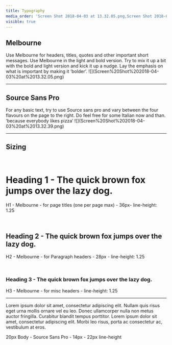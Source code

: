 ```yaml
---
title: Typography
media_order: 'Screen Shot 2018-04-03 at 13.32.05.png,Screen Shot 2018-04-03 at 13.32.39.png'
visible: true
---
```


<h2 id="mcetoc_1cavbc6pr0">Melbourne</h2>
<p>Use Melbourne for headers, titles, quotes and other important short messages. Use Melbourne in the light and bold version. Try to mix it up a bit with the bold and light version and kick it up a nudge. Lay the emphasis on what is important by making it &lsquo;bolder&rsquo;. ![](Screen%20Shot%202018-04-03%20at%2013.32.05.png)&nbsp;</p>
<hr />
<h2 id="mcetoc_1cavbckv11">Source Sans Pro</h2>
<p>For any basic text, try to use Source sans pro and vary between the four flavours on the page to the right. Do feel free for some Italian now and than. &lsquo;because everybody likes pizza&rsquo; ![](Screen%20Shot%202018-04-03%20at%2013.32.39.png)</p>
<hr />
<h2 id="mcetoc_1cavbd6243">Sizing</h2>
<p>&nbsp;</p>
<div class="font-size-samples">
<h1 id="mcetoc_1cavbfk4o4">Heading 1 - The quick brown fox jumps over the lazy dog.</h1>
<p>H1 - Melbourne - for page titles (one per page max) - 36px- line-height: 1.25</p>
<p>&nbsp;</p>
<h2 id="mcetoc_1cavbfmv75">Heading 2 - The quick brown fox jumps over the lazy dog.</h2>
<p>H2 - Melbourne - for Paragraph headers - 28px - line-height: 1.25</p>
<p>&nbsp;</p>
<h3 id="mcetoc_1cavbfqi76">Heading 3 - The quick brown fox jumps over the lazy dog.</h3>
<p>H3 - Melbourne - for misc headers - line-height: 1.25</p>
<hr />
<p>Lorem ipsum dolor sit amet, consectetur adipiscing elit. Nullam quis risus eget urna mollis ornare vel eu leo. Donec ullamcorper nulla non metus auctor fringilla. Curabitur blandit tempus porttitor. Lorem ipsum dolor sit amet, consectetur adipiscing elit. Morbi leo risus, porta ac consectetur ac, vestibulum at eros.</p>
<p>20px Body - Source Sans Pro - 14px - 22px line-height</p>
</div>
